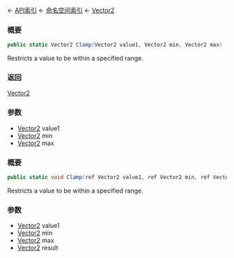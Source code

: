 ← [API索引](Api-Index) ← [命名空间索引](Namespace-Index) ← [Vector2](VRageMath.Vector2)

### 概要

```csharp
public static Vector2 Clamp(Vector2 value1, Vector2 min, Vector2 max)
```

Restricts a value to be within a specified range.

### 返回

[Vector2](VRageMath.Vector2)

### 参数

* [Vector2](VRageMath.Vector2) value1
* [Vector2](VRageMath.Vector2) min
* [Vector2](VRageMath.Vector2) max
### 概要

```csharp
public static void Clamp(ref Vector2 value1, ref Vector2 min, ref Vector2 max, out Vector2 result)
```

Restricts a value to be within a specified range.

### 参数

* [Vector2](VRageMath.Vector2) value1
* [Vector2](VRageMath.Vector2) min
* [Vector2](VRageMath.Vector2) max
* [Vector2](VRageMath.Vector2) result
